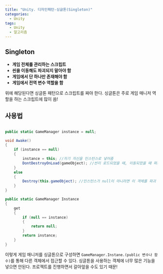 ```yaml
---
title: "Unity. 디자인패턴-싱글톤(Singleton)"
categories:
  - Unity
tags:
  - Unity
  - 알고리즘
---
```


## Singleton

- **게임 전체를 관리하는 스크립트**
- **씬을 이동해도 파괴되지 말아야 함**
- **게임에서 단 하나만 존재해야 함**
- **게임에서 전역 변수 역할을 함**

위에 해당된다면 싱글톤 패턴으로 스크립트를 짜야 한다. 싱글톤은 주로 게임 매니저 역할을 하는 스크립트에 많이 씀!

## 사용법

```c#

public static GameManager instance = null;

void Awake()
{
	if (instance == null)
	{
		instance = this; //자기 자신을 인스턴스로 넣어줌
		DontDestroyOnLoad(gameObject); //씬이 로드되었을 때, 이동되었을 때 파괴하지 않고 게임 매니저를 유지
	}
	else
	{
		Destroy(this.gameObject); //인스턴스가 null이 아니라면 이 객체를 파괴
	}
}

public static GameManager Instance
{
	get
	{
		if (null == instance)
		{
			return null;
		}
		return instance;
	}
}

```

이렇게 게임 매니저를 싱글톤으로 구성하면 `GameManager.Instane.(public 변수나 함수)`를 통해 다른 객체에서 접근할 수 있다. 싱글톤을 사용하는 객체에 너무 많은 기능을 넣으면 안된다. 프로젝트를 진행하면서 갈아엎을 수도 있기 때문!